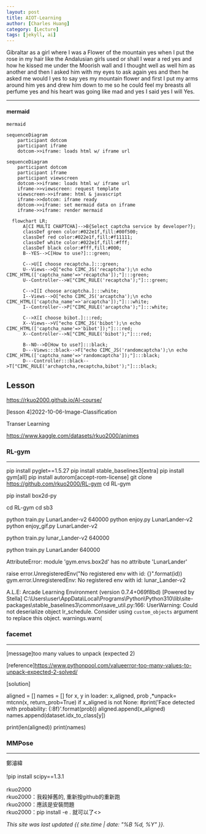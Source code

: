 ```yaml
---
layout: post
title: AIOT-Learning
author: [Charles Huang]
category: [Lecture]
tags: [jekyll, ai]
---
```


Gibraltar as a girl where I was a Flower of the mountain yes when I put the rose in my hair like the Andalusian girls used or shall I wear a red yes and how he kissed me under the Moorish wall and I thought well as well him as another and then I asked him with my eyes to ask again yes and then he asked me would I yes to say yes my mountain flower and first I put my arms around him yes and drew him down to me so he could feel my breasts all perfume yes and his heart was going like mad and yes I said yes I will Yes.

---



#### mermaid

``` mermaid ```

```mermaid
sequenceDiagram
    participant dotcom
    participant iframe
    dotcom->>iframe: loads html w/ iframe url

```


```mermaid
sequenceDiagram
    participant dotcom
    participant iframe
    participant viewscreen
    dotcom->>iframe: loads html w/ iframe url
    iframe->>viewscreen: request template
    viewscreen->>iframe: html & javascript
    iframe->>dotcom: iframe ready
    dotcom->>iframe: set mermaid data on iframe
    iframe->>iframe: render mermaid
```

```mermaid
  flowchart LR;
      A[CI MULTI CHAPTCHA]-->B{Select captcha service by developer?};
      classDef green color:#022e1f,fill:#00f500;
      classDef red color:#022e1f,fill:#f11111;
      classDef white color:#022e1f,fill:#fff;
      classDef black color:#fff,fill:#000;
      B--YES-->C[How to use?]:::green;
      
      C-->U[I choose recaptcha.]:::green;
      U--Views-->Q["echo CIMC_JS('recaptcha');\n echo CIMC_HTML(['captcha_name'=>'recaptcha']);"]:::green;
      U--Controller-->W["CIMC_RULE('recaptcha');"]:::green;
      
      C-->I[I choose arcaptcha.]:::white;
      I--Views-->O["echo CIMC_JS('arcaptcha');\n echo CIMC_HTML(['captcha_name'=>'arcaptcha']);"]:::white;
      I--Controller-->P["CIMC_RULE('arcaptcha');"]:::white;
      
      C-->X[I choose bibot.]:::red;
      X--Views-->V["echo CIMC_JS('bibot');\n echo CIMC_HTML(['captcha_name'=>'bibot']);"]:::red;
      X--Controller-->N["CIMC_RULE('bibot');"]:::red;
      
      B--NO-->D[How to use?]:::black;
      D---Views:::black-->F["echo CIMC_JS('randomcaptcha');\n echo CIMC_HTML(['captcha_name'=>'randomcaptcha']);"]:::black; 
      D---Controller:::black-->T["CIMC_RULE('archaptcha,recaptcha,bibot');"]:::black;
```

## Lesson

https://rkuo2000.github.io/AI-course/

[lesson 4]2022-10-06-Image-Classification

Transer Learning

https://www.kaggle.com/datasets/rkuo2000/animes
	

### RL-gym
---
pip install pyglet==1.5.27
pip install stable_baselines3[extra]
pip install gym[all]
pip install autorom[accept-rom-license]
git clone https://github.com/rkuo2000/RL-gym
cd RL-gym

pip install box2d-py 

cd RL-gym
cd sb3

python train.py LunarLander-v2 640000
python enjoy.py LunarLander-v2
python enjoy_gif.py LunarLander-v2


python train.py lunar_Lander-v2 640000

python train.py LunarLander 640000

AttributeError: module 'gym.envs.box2d' has no attribute 'LunarLander'

raise error.UnregisteredEnv("No registered env with id: {}".format(id))
gym.error.UnregisteredEnv: No registered env with id: lunar_Lander-v2

A.L.E: Arcade Learning Environment (version 0.7.4+069f8bd)
[Powered by Stella]
C:\Users\user\AppData\Local\Programs\Python\Python310\lib\site-packages\stable_baselines3\common\save_util.py:166: UserWarning: Could not deserialize object lr_schedule. Consider using `custom_objects` argument to replace this object.
  warnings.warn(

### facemet
---

[message]too many values to unpack (expected 2)<br>
 
[reference]https://www.pythonpool.com/valueerror-too-many-values-to-unpack-expected-2-solved/
 
[solution]<br>
 
aligned = []
names = []
for x, y in loader:
    x_aligned, prob ,*unpack= mtcnn(x, return_prob=True)
       if x_aligned is not None:
         #print('Face detected with probability: {:8f}'.format(prob))
        aligned.append(x_aligned)
        names.append(dataset.idx_to_class[y])

print(len(aligned))
print(names)


### MMPose
---

鄭濬緯<br>
<br>
!pip install scipy==1.3.1<br>
<br>
rkuo2000<br>
rkuo2000：我殺掉舊的, 重新按github的重新跑<br> 
rkuo2000：應該是安裝問題 <br>
rkuo2000：pip install -e . 就可以了<> 
	







*This site was last updated {{ site.time | date: "%B %d, %Y" }}.*
